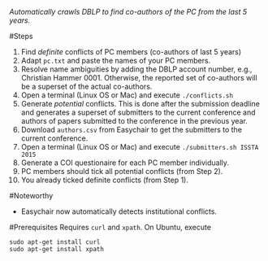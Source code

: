 *Automatically crawls DBLP to find co-authors of the PC from the last 5 years.*

#Steps
1. Find *definite* conflicts of PC members (co-authors of last 5 years)
  1. Adapt `pc.txt` and paste the names of your PC members.
  2. Resolve name ambiguities by adding the DBLP account number, e.g., Christian Hammer 0001. Otherwise, the reported set of co-authors will be a superset of the actual co-authors.
  3. Open a terminal (Linux OS or Mac) and execute `./conflicts.sh`
2. Generate *potential* conflicts. This is done after the submission deadline and generates a superset of submitters to the current conference and authors of papers submitted to the conference in the previous year.
  1. Download `authors.csv` from Easychair to get the submitters to the current conference.
  2. Open a terminal (Linux OS or Mac) and execute `./submitters.sh ISSTA 2015`
3. Generate a COI questionaire for each PC member individually.
  1. PC members should tick all potential conflicts (from Step 2).
  2. You already ticked definite conflicts (from Step 1).

#Noteworthy
* Easychair now automatically detects institutional conflicts.

#Prerequisites
Requires `curl` and `xpath`. On Ubuntu, execute
```
sudo apt-get install curl
sudo apt-get install xpath
```
